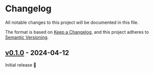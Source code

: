 # Changelog

All notable changes to this project will be documented in this file.

The format is based on [Keep a Changelog](https://keepachangelog.com/en/1.0.0/),
and this project adheres to [Semantic Versioning](https://semver.org/spec/v2.0.0.html).

## [v0.1.0] - 2024-04-12

Initial release 🎉


[v0.1.0]: https://github.com/trag1c/oddsprout/releases/tag/v0.1.0